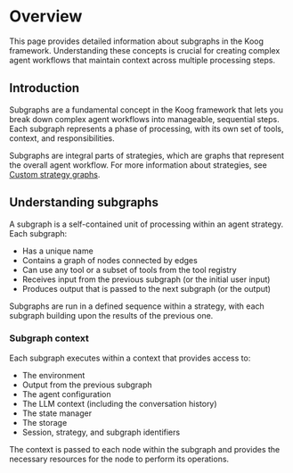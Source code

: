 # Overview

This page provides detailed information about subgraphs in the Koog framework. Understanding these concepts is crucial for creating complex agent workflows that maintain context across multiple processing steps.

## Introduction

Subgraphs are a fundamental concept in the Koog framework that lets you break down complex agent workflows 
into manageable, sequential steps. Each subgraph represents a phase of processing, with its own set of tools, context,
and responsibilities.

Subgraphs are integral parts of strategies, which are graphs that represent the overall agent workflow. For more information about strategies, see [Custom strategy graphs](custom-strategy-graphs.md).

## Understanding subgraphs

A subgraph is a self-contained unit of processing within an agent strategy. Each subgraph:

- Has a unique name
- Contains a graph of nodes connected by edges
- Can use any tool or a subset of tools from the tool registry
- Receives input from the previous subgraph (or the initial user input)
- Produces output that is passed to the next subgraph (or the output)

Subgraphs are run in a defined sequence within a strategy, with each subgraph building upon the results of the previous one.

### Subgraph context

Each subgraph executes within a context that provides access to:

- The environment
- Output from the previous subgraph
- The agent configuration
- The LLM context (including the conversation history)
- The state manager
- The storage
- Session, strategy, and subgraph identifiers

The context is passed to each node within the subgraph and provides the necessary resources for the node to perform its
operations.
